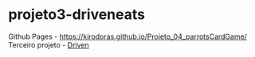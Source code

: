 # projeto3-driveneats
Github Pages - https://kirodoras.github.io/Projeto_04_parrotsCardGame/
Terceiro projeto - [Driven](https://www.driven.com.br/)
